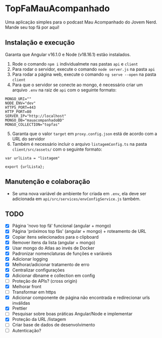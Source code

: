 # TopFaMauAcompanhado
Uma aplicação simples para o podcast Mau Acompanhado do Jovem Nerd.
Mande seu top fã por aqui!

## Instalação e execução
Garanta que Angular v16.1.0 e Node (v18.16.1) estão instalados.

1. Rode o comando `npm i` individualmete nas pastas `api` e `client`
2. Para rodar o servidor, execute o comando `node server.js` na pasta `api`
3. Para rodar a página web, execute o comando `ng serve --open` na pasta `client`
4. Para que o servidor se conecte ao mongo, é necessário criar um arquivo `.env` na raiz de `api` com o seguinte formato:
```
MONGO_URI=""
NODE_ENV="dev"
HTTPS_PORT=443
HTTP_PORT=80
SERVER_IP="http://localhost"
MONGO_DB="mauacompanhadoBD"
MONGO_COLLECTION="topfas"
```
5. Garanta que o valor `target` em `proxy.config.json` está de acordo com a URL do servidor
6. Também é necessário incluir o arquivo `listagemConfig.ts` na pasta `client/src/assets/` com o seguinte formato:

```
var urlLista = "listagem"

export {urlLista};
```

## Manutenção e colaboração
* Se uma nova variável de ambiente for criada em  `.env`, ela deve ser adicionada em `api/src/services/envConfigService.js` também.

## TODO
- [x] Página 'novo top fã' funcional (angular + mongo)
- [x] Página 'próximos top fãs' (angular + mongo) + roteamento de URL
- [x] Copiar itens selecionados para o clipboard
- [x] Remover itens da lista (angular + mongo)
- [x] Usar mongo do Atlas ao invés de Docker
- [x] Padronizar nomenclaturas de funções e variáveis
- [x] Adicionar logging
- [x] Melhorar/adicionar tratamento de erro
- [x] Centralizar configurações
- [x] Adicionar dbname e collection em config
- [ ] Proteção de APIs? (cross origin)
- [x] Melhorar front
- [ ] Transformar em https
- [x] Adicionar componente de página não encontrada e redirecionar urls inválidas
- [x] Prettier
- [ ] Pesquisar sobre boas práticas Angular/Node e implementar
- [x] Proteção da URL /listagem
- [ ] Criar base de dados de desenvolvimento
- [ ] Autenticação?
